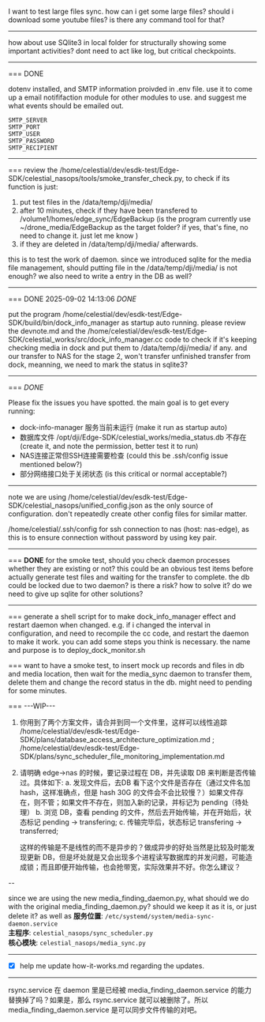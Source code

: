 I want to test large files sync. how can i get some large files? should i download some youtube files? is there any command tool for that? 

---
how about use SQlite3 in local folder for structurally showing some important activities? dont need to act like log, but critical checkpoints.

---
=== 
DONE

dotenv installed, and SMTP information proivded in .env file. use it to come up a email notififaction module for other modules to use. and suggest me what events should be emailed out.
```
SMTP_SERVER
SMTP_PORT
SMTP_USER
SMTP_PASSWORD
SMTP_RECIPIENT
```
---
===
review the /home/celestial/dev/esdk-test/Edge-SDK/celestial_nasops/tools/smoke_transfer_check.py, to check if its function is just:
1. put test files in the /data/temp/dji/media/
2. after 10 minutes, check if they have been transfered to /volume1/homes/edge_sync/EdgeBackup (is the program currently use ~/drone_media/EdgeBackup as the target folder? if yes, that's fine, no need to change it. just let me know )
3. if they are deleted in /data/temp/dji/media/ afterwards. 

this is to test the work of daemon.
since we introduced sqlite for the media file management, should putting file in the /data/temp/dji/media/ is not enough? we also need to write a entry in the DB as well? 

---
=== 
DONE
2025-09-02 14:13:06
*DONE*

put the program /home/celestial/dev/esdk-test/Edge-SDK/build/bin/dock_info_manager as startup auto running. please review the devnote.md and the /home/celestial/dev/esdk-test/Edge-SDK/celestial_works/src/dock_info_manager.cc code to check if it's keeping checking media in dock and put them to /data/temp/dji/media/ if any. and our transfer to NAS for the stage 2, won't transfer unfinished transfer from dock, meanning, we need to mark the status in sqlite3?

---
===
*DONE*

Please fix the issues you have spotted. the main goal is to get every running:
- dock-info-manager 服务当前未运行 (make it run as startup auto)
- 数据库文件 /opt/dji/Edge-SDK/celestial_works/media_status.db 不存在 (create it, and note the permission, better test it to run)
- NAS连接正常但SSH连接需要检查 (could this be .ssh/config issue mentioned below?)
- 部分网络接口处于关闭状态 (is this critical or normal acceptable?)
---
note we are using /home/celestial/dev/esdk-test/Edge-SDK/celestial_nasops/unified_config.json as the only source of configuration. don't repeatedly create other config files for similar matter.

 /home/celestial/.ssh/config for ssh connection to nas (host: nas-edge), as this is to ensure connection without password by using key pair.


---
===
**DONE**
for the smoke test, should you check daemon processes whether they are existing or not? this could be an obvious test items before actually generate test files and waiting for the transfer to complete.
the db could be locked due to two daemon? is there a risk? how to solve it? do we need to give up sqlite for other solutions?

---
===
generate a shell script for to make dock_info_manager effect and restart daemon when changed. e.g. if i changed the interval in configuration, and need to recompile the cc code, and restart the daemon to make it work. you can add some steps you think is necessary. the name and purpose is to deploy_dock_monitor.sh 

===
want to have a smoke test, to insert mock up records and files in db and media location, then wait for the media_sync daemon to transfer them, delete them and change the record status in the db. might need to pending for some minutes. 


===
---WIP---
1. 你用到了两个方案文件，请合并到同一个文件里，这样可以线性追踪 /home/celestial/dev/esdk-test/Edge-SDK/plans/database_access_architecture_optimization.md ; /home/celestial/dev/esdk-test/Edge-SDK/plans/sync_scheduler_file_monitoring_implementation.md
2. 请明确 edge->nas 的时候，要记录过程在 DB，并先读取 DB 来判断是否传输过。具体如下:
    a. 发现文件后，去DB 看下这个文件是否存在（通过文件名加 hash，这样准确点，但是 hash 30G 的文件会不会比较慢？）如果文件存在，则不管；如果文件不存在，则加入新的记录，并标记为 pending（待处理）
    b. 浏览 DB，查看 pending 的文件，然后去开始传输，并在开始后，状态标记 pending -> transfering;
    c. 传输完毕后，状态标记 transfering -> transferred;

    这样的传输是不是线性的而不是异步的？做成异步的好处当然是比较及时能发现更新 DB，但是坏处就是又会出现多个进程读写数据库的并发问题，可能造成锁；而且即便开始传输，也会抢带宽，实际效果并不好。你怎么建议？

--

since we are using the new media_finding_daemon.py, what should we do with the original media_finding_daemon.py? should we keep it as it is, or just delete it? as well as 
**服务位置**: `/etc/systemd/system/media-sync-daemon.service`  
**主程序**: `celestial_nasops/sync_scheduler.py`  
**核心模块**: `celestial_nasops/media_sync.py`

---
- [x] help me update how-it-works.md regarding the updates.

---
rsync.service 在 daemon 里是已经被 media_finding_daemon.service 的能力替换掉了吗？如果是，那么 rsync.service 就可以被删除了。所以 media_finding_daemon.service 是可以同步文件传输的对吧。